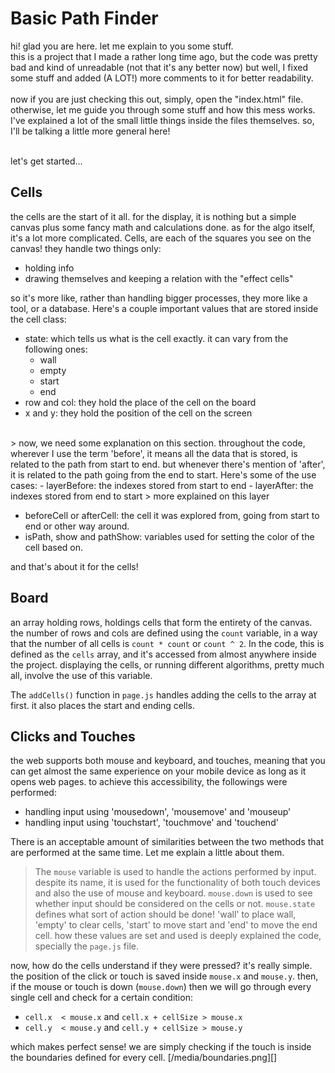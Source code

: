 # Basic Path Finder
hi! glad you are here. let me explain to you some stuff.<br>
this is a project that I made a rather long time ago, but the code was pretty bad
and kind of unreadable (not that it's any better now) but well, I fixed some stuff
and added (A LOT!) more comments to it for better readability.<br><br>
now if you are just checking this out, simply, open the "index.html" file.
otherwise, let me guide you through some stuff and how this mess works.<br>
I've explained a lot of the small little things inside the files themselves.
so, I'll be talking a little more general here! <br><br>

let's get started...

## Cells
the cells are the start of it all. for the display, it is nothing but a
simple canvas plus some fancy math and calculations done. as for the algo
itself, it's a lot more complicated. Cells, are each of the squares you see
on the canvas! they handle two things only:
- holding info
- drawing themselves and keeping a relation with the "effect cells"

so it's more like, rather than handling bigger processes, they more like
a tool, or a database.
Here's a couple important values that are stored inside the cell class:
- state: which tells us what is the cell exactly. it can vary from the following ones:
  - wall
  - empty
  - start
  - end
- row and col: they hold the place of the cell on the board
- x and y: they hold the position of the cell on the screen
<br>
> now, we need some explanation on this section.
throughout the code, wherever I use the term 'before', it means
all the data that is stored, is related to the path from start to end.
but whenever there's mention of 'after', it is related to the path
going from the end to start. Here's some of the use cases:
- layerBefore: the indexes stored from start to end
- layerAfter: the indexes stored from end to start
> more explained on this layer

- beforeCell or afterCell: the cell it was explored from, going from start to end or other way around.
- isPath, show and pathShow: variables used for setting the color of the cell based on.

and that's about it for the cells!

## Board
an array holding rows, holdings cells that form the entirety of the canvas.
the number of rows and cols are defined using the `count` variable,
in a way that the number of all cells is `count * count` or `count ^ 2`.
In the code, this is defined as the `cells` array, and it's accessed from
almost anywhere inside the project. displaying the cells, or running different algorithms,
pretty much all, involve the use of this variable.

The `addCells()` function in `page.js` handles adding the cells to the array at first.
it also places the start and ending cells.

## Clicks and Touches
the web supports both mouse and keyboard, and touches, meaning that you
can get almost the same experience on your mobile device as long as it opens web pages.
to achieve this accessibility, the followings were performed:
- handling input using 'mousedown', 'mousemove' and 'mouseup'
- handling input using 'touchstart', 'touchmove' and 'touchend'

There is an acceptable amount of similarities between the two methods
that are performed at the same time. Let me explain a little about them.
> The `mouse` variable is used to handle the actions performed by input.
> despite its name, it is used for the functionality of both touch devices
> and also the use of mouse and keyboard. `mouse.down` is used
> to see whether input should be considered on the cells or not.
> `mouse.state` defines what sort of action should be done!
> 'wall' to place wall, 'empty' to clear cells, 'start' to move start
> and 'end' to move the end cell. how these values are set and used
> is deeply explained the code, specially the `page.js` file.

now, how do the cells understand if they were pressed? it's really simple.
the position of the click or touch is saved inside `mouse.x` and `mouse.y`.
then, if the mouse or touch is down (`mouse.down`) then we will go through
every single cell and check for a certain condition:
- `cell.x  < mouse.x` and `cell.x + cellSize > mouse.x`
- `cell.y  < mouse.y` and `cell.y + cellSize > mouse.y`

which makes perfect sense! we are simply checking if the touch is
inside the boundaries defined for every cell.
[/media/boundaries.png][]
